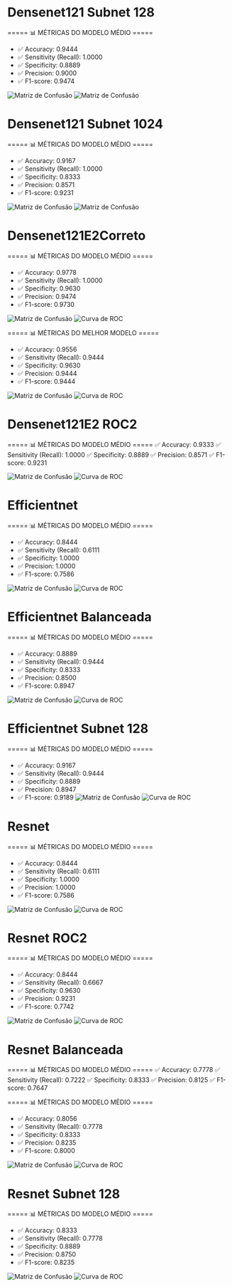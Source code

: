 # Densenet121 Subnet 128
===== 📊 MÉTRICAS DO MODELO MÉDIO =====
- ✅ Accuracy: 0.9444
- ✅ Sensitivity (Recall): 1.0000
- ✅ Specificity: 0.8889
- ✅ Precision: 0.9000
- ✅ F1-score: 0.9474

![Matriz de Confusão](./Densenet121E2%20Subnet/subnet128M.png)
![Matriz de Confusão](./Densenet121E2%20Subnet/subnet128R.png)

# Densenet121 Subnet 1024
===== 📊 MÉTRICAS DO MODELO MÉDIO =====
- ✅ Accuracy: 0.9167
- ✅ Sensitivity (Recall): 1.0000
- ✅ Specificity: 0.8333
- ✅ Precision: 0.8571
- ✅ F1-score: 0.9231

![Matriz de Confusão](./Densenet121E2%20Subnet/subnet1024M.png)
![Matriz de Confusão](./Densenet121E2%20Subnet/subnet1024R.png)

# Densenet121E2Correto
===== 📊 MÉTRICAS DO MODELO MÉDIO ===== 
- ✅ Accuracy: 0.9778
- ✅ Sensitivity (Recall): 1.0000
- ✅ Specificity: 0.9630
- ✅ Precision: 0.9474
- ✅ F1-score: 0.9730

![Matriz de Confusão](./Densenet121E2Correto/MM.png)
![Curva de ROC](./Densenet121E2Correto/MR.png)

===== 📊 MÉTRICAS DO MELHOR MODELO =====
- ✅ Accuracy: 0.9556
- ✅ Sensitivity (Recall): 0.9444
- ✅ Specificity: 0.9630
- ✅ Precision: 0.9444
- ✅ F1-score: 0.9444

![Matriz de Confusão](./Densenet121E2Correto/BM.png)
![Curva de ROC](./Densenet121E2Correto/BR.png)

# Densenet121E2 ROC2
===== 📊 MÉTRICAS DO MODELO MÉDIO =====
✅ Accuracy: 0.9333
✅ Sensitivity (Recall): 1.0000
✅ Specificity: 0.8889
✅ Precision: 0.8571
✅ F1-score: 0.9231

![Matriz de Confusão](./Densenet121E2Correto/MM2.png)
![Curva de ROC](./Densenet121E2Correto/MR2.png)

# Efficientnet
===== 📊 MÉTRICAS DO MODELO MÉDIO =====
- ✅ Accuracy: 0.8444
- ✅ Sensitivity (Recall): 0.6111
- ✅ Specificity: 1.0000
- ✅ Precision: 1.0000
- ✅ F1-score: 0.7586

![Matriz de Confusão](./EfficientnetB0/MM.png)
![Curva de ROC](./EfficientnetB0/MR.png)

# Efficientnet Balanceada
===== 📊 MÉTRICAS DO MODELO MÉDIO =====
- ✅ Accuracy: 0.8889
- ✅ Sensitivity (Recall): 0.9444
- ✅ Specificity: 0.8333
- ✅ Precision: 0.8500
- ✅ F1-score: 0.8947

![Matriz de Confusão](./EfficientnetB0/MMB.png)
![Curva de ROC](./EfficientnetB0/MRB.png)

# Efficientnet Subnet 128
===== 📊 MÉTRICAS DO MODELO MÉDIO =====
- ✅ Accuracy: 0.9167
- ✅ Sensitivity (Recall): 0.9444
- ✅ Specificity: 0.8889
- ✅ Precision: 0.8947
- ✅ F1-score: 0.9189
![Matriz de Confusão](./EfficientnetB0%20Subnet/MM.png)
![Curva de ROC](./EfficientnetB0%20Subnet/MR.png)

# Resnet
===== 📊 MÉTRICAS DO MODELO MÉDIO =====
- ✅ Accuracy: 0.8444
- ✅ Sensitivity (Recall): 0.6111
- ✅ Specificity: 1.0000
- ✅ Precision: 1.0000
- ✅ F1-score: 0.7586

![Matriz de Confusão](./Resnet50E/MM.png)
![Curva de ROC](./Resnet50E/MR.png)

# Resnet ROC2
===== 📊 MÉTRICAS DO MODELO MÉDIO =====
- ✅ Accuracy: 0.8444
- ✅ Sensitivity (Recall): 0.6667
- ✅ Specificity: 0.9630
- ✅ Precision: 0.9231
- ✅ F1-score: 0.7742

![Matriz de Confusão](./Resnet50E/MM2.png)
![Curva de ROC](./Resnet50E/MR2.png)

# Resnet Balanceada
===== 📊 MÉTRICAS DO MODELO MÉDIO =====
✅ Accuracy: 0.7778
✅ Sensitivity (Recall): 0.7222
✅ Specificity: 0.8333
✅ Precision: 0.8125
✅ F1-score: 0.7647

===== 📊 MÉTRICAS DO MODELO MÉDIO =====
- ✅ Accuracy: 0.8056
- ✅ Sensitivity (Recall): 0.7778
- ✅ Specificity: 0.8333
- ✅ Precision: 0.8235
- ✅ F1-score: 0.8000

![Matriz de Confusão](./Resnet50E/MMB.png)
![Curva de ROC](./Resnet50E/MRB.png)

# Resnet Subnet 128
===== 📊 MÉTRICAS DO MODELO MÉDIO =====
- ✅ Accuracy: 0.8333
- ✅ Sensitivity (Recall): 0.7778
- ✅ Specificity: 0.8889
- ✅ Precision: 0.8750
- ✅ F1-score: 0.8235

![Matriz de Confusão](./Resnet50E%20Subnet/MM.png)
![Curva de ROC](./Resnet50E%20Subnet/MR.png)